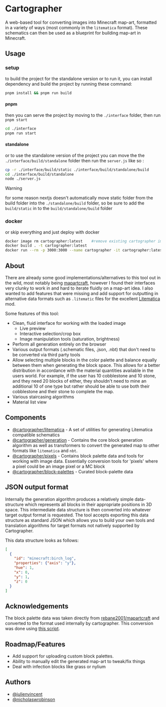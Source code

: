 # Cartographer

A web-based tool for converting images into Minecraft map-art, formatted in a variety of ways (most commonly in the `litematica` format). These schematics can then be used as a blueprint for building map-art in Minecraft.

## Usage

### setup
to build the project for the standalone version or to run it, you can install dependency and build the project by running these command:
```sh
pnpm install && pnpm run build
```

#### pnpm
then you can serve the project by moving to the `./interface` folder, then run `pnpm start`
```sh
cd ./interface
pnpm run start
```

#### standalone
or to use the standalone version of the project you can move the the `./interface/build/standalone` folder then run the `server.js` like so :
```sh
cp -r ./interface/build/static ./interface/build/standalone/build
cd ./interface/build/standalone
node ./server.js
```
> [!WARNING]
> for some reason nextjs doesn't automatically move static folder from the build
> folder into the `./standalone/build` folder, so be sure to add the 
> `build/static` in to the `build/standalone/build` folder

### docker
or skip everything and just deploy with docker
```sh
docker image rm cartographer:latest    #remove existing cartographer image
docker build . -t cartographer:latest
docker run --rm -p 3000:3000 --name cartographer -it cartographer:latest
``` 

## About

There are already some good implementations/alternatives to this tool out in the wild, most notably being [mapartcraft](https://rebane2001.com/mapartcraft/), however I found their interfaces very clunky to work in and hard to iterate fluidly on a map-art idea. I also wanted to add features that were missing and add support for outputting in alternative data formats such as `.litematic` files for the excellent [Litematica](https://github.com/maruohon/litematica) mod.

Some features of this tool:

- Clean, fluid interface for working with the loaded image
  - Live preview
  - Interactive selection/crop box
  - Image manipulation tools (saturation, brightness)
- Perform all generation entirely on the browser
- Various output formats (.schematic files, .json, .nbt) that don't need to be converted via third party tools
- Allow selecting multiple blocks in the color palette and balance equally between them when generating the block space. This allows for a better distribution in accordance with the material quantities available in the users world. For example, if the user has 10 cobblestone and 10 stone, and they need 20 blocks of either, they shouldn't need to mine an additional 10 of one type but rather should be able to use both their cobblestone and their stone to complete the map.
- Various staircasing algorithms
- Material list view

## Components

- [@cartographer/litematica](./packages/litematica) - A set of utilities for generating Litematica compatible schematics
- [@cartographer/generation](./packages/generation) - Contains the core block generation algorithm as well as transformers to convert the generated map to other formats like `litematica` and `nbt`.
- [@cartographer/pixels](./packages/pixels) - Contains block palette data and tools for working with image data. Essentially conversion tools for 'pixels' where a pixel could be an image pixel or a MC block
- [@cartographer/block-palettes](./packages/block-palettes) - Curated block-palette data

## JSON output format

Internally the generation algorithm produces a relatively simple data-structure which represents all blocks in their appropriate positions in 3D space. This intermediate data structure is then converted into whatever target output format is requested. The tool accepts exporting this data structure as standard JSON which allows you to build your own tools and translation algorithms for target formats not natively supported by Cartographer.

This data structure looks as follows:

```json
[
  {
    "id": "minecraft:birch_log",
    "properties": {"axis": "y"},
    "hue": 1,
    "x": 0,
    "y": 1,
    "z": 0
  }
]
```

## Acknowledgements

The block palette data was taken directly from [rebane2001/mapartcraft](https://github.com/rebane2001/mapartcraft) and converted to the format used internally by cartographer. This conversion was done using [this script](./scripts/parse.ts).

## Roadmap/Features

- Add support for uploading custom block palettes.
- Ability to manually edit the generated map-art to tweak/fix things
- Deal with infection blocks like grass or nylium

## Authors

- [@julienvincent](https://github.com/julienvincent)
- [@nicholaswrobinson](https://github.com/nicholaswrobinson)
